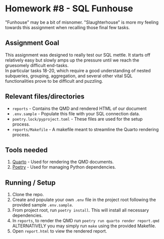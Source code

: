 # Homework #8 - SQL Funhouse  
"Funhouse" may be a bit of misnomer. "Slaughterhouse" is more my feeling towards this assignment when recalling those final few tasks.  

## Assignment Goal  
This assignment was designed to really test our SQL mettle. It starts off relatively easy but slowly amps up the pressure until we reach the gruesomely difficult end-tasks.  
In particular tasks 18-20, which require a good understanding of nested subqueries, grouping, aggregation, and several other vital SQL functionalities  prove to be difficult and puzzling.  

## Relevant files/directories
- `reports` - Contains the QMD and rendered HTML of our document  
- `.env.sample` - Populate this file with your SQL connection data.  
- `poetry.lock/pyproject.toml` - These files are used for the setup process.  
- `reports/Makefile` - A makefile meant to streamline the Quarto rendering process.  

## Tools needed  
1. [Quarto](https://quarto.org/) - Used for rendering the QMD documents.  
2. [Poetry](https://python-poetry.org/) - Used for managing Python dependencies.  

## Running / Setup  
1. Clone the repo.  
2. Create and populate your own `.env` file in the project root following the provided sample `.env.sample`.  
2. From project root, run `poetry install`. This will install all necessary dependencies.  
3. In `reports`, to render the QMD run `poetry run quarto render report.qmd` ALTERNATIVELY you may simply run `make` using the provided Makefile.  
4. Open `report.html` to view the rendered report.  


